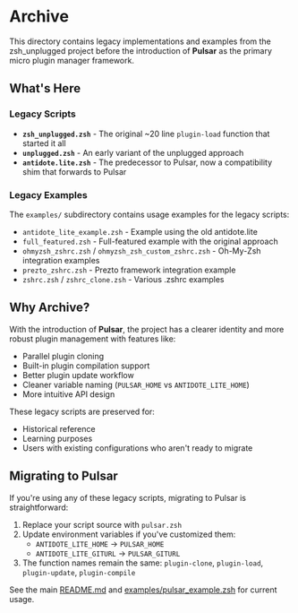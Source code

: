 # Archive

This directory contains legacy implementations and examples from the zsh_unplugged project before the introduction of **Pulsar** as the primary micro plugin manager framework.

## What's Here

### Legacy Scripts

- **`zsh_unplugged.zsh`** - The original ~20 line `plugin-load` function that started it all
- **`unplugged.zsh`** - An early variant of the unplugged approach
- **`antidote.lite.zsh`** - The predecessor to Pulsar, now a compatibility shim that forwards to Pulsar

### Legacy Examples

The `examples/` subdirectory contains usage examples for the legacy scripts:

- `antidote_lite_example.zsh` - Example using the old antidote.lite
- `full_featured.zsh` - Full-featured example with the original approach
- `ohmyzsh_zshrc.zsh` / `ohmyzsh_zsh_custom_zshrc.zsh` - Oh-My-Zsh integration examples
- `prezto_zshrc.zsh` - Prezto framework integration example
- `zshrc.zsh` / `zshrc_clone.zsh` - Various .zshrc examples

## Why Archive?

With the introduction of **Pulsar**, the project has a clearer identity and more robust plugin management with features like:

- Parallel plugin cloning
- Built-in plugin compilation support
- Better plugin update workflow
- Cleaner variable naming (`PULSAR_HOME` vs `ANTIDOTE_LITE_HOME`)
- More intuitive API design

These legacy scripts are preserved for:

- Historical reference
- Learning purposes
- Users with existing configurations who aren't ready to migrate

## Migrating to Pulsar

If you're using any of these legacy scripts, migrating to Pulsar is straightforward:

1. Replace your script source with `pulsar.zsh`
2. Update environment variables if you've customized them:
   - `ANTIDOTE_LITE_HOME` → `PULSAR_HOME`
   - `ANTIDOTE_LITE_GITURL` → `PULSAR_GITURL`
3. The function names remain the same: `plugin-clone`, `plugin-load`, `plugin-update`, `plugin-compile`

See the main [README.md](../README.md) and [examples/pulsar_example.zsh](../examples/pulsar_example.zsh) for current usage.
